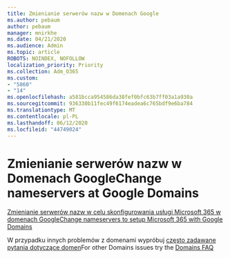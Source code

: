 ```yaml
---
title: Zmienianie serwerów nazw w Domenach Google
ms.author: pebaum
author: pebaum
manager: mnirkhe
ms.date: 04/21/2020
ms.audience: Admin
ms.topic: article
ROBOTS: NOINDEX, NOFOLLOW
localization_priority: Priority
ms.collection: Adm_O365
ms.custom:
- "5860"
- "14"
ms.openlocfilehash: a581bcca954586da38fef0bfc63b7ff03a1a930a
ms.sourcegitcommit: 936330b11fec49f6174eadea6c765bdf9e6ba784
ms.translationtype: MT
ms.contentlocale: pl-PL
ms.lasthandoff: 06/12/2020
ms.locfileid: "44749024"
---
```

# <a name="change-nameservers-at-google-domains"></a><span data-ttu-id="91962-102">Zmienianie serwerów nazw w Domenach Google</span><span class="sxs-lookup"><span data-stu-id="91962-102">Change nameservers at Google Domains</span></span>

[<span data-ttu-id="91962-103">Zmienianie serwerów nazw w celu skonfigurowania usługi Microsoft 365 w domenach Google</span><span class="sxs-lookup"><span data-stu-id="91962-103">Change nameservers to setup Microsoft 365 with Google Domains</span></span>](https://docs.microsoft.com/microsoft-365/admin/dns/change-nameservers-at-google-domains?view=o365-worldwide)

<span data-ttu-id="91962-104">W przypadku innych problemów z domenami wypróbuj [często zadawane pytania dotyczące domen](https://docs.microsoft.com/microsoft-365/admin/setup/domains-faq?view=o365-worldwide)</span><span class="sxs-lookup"><span data-stu-id="91962-104">For other Domains issues try the [Domains FAQ](https://docs.microsoft.com/microsoft-365/admin/setup/domains-faq?view=o365-worldwide)</span></span>
